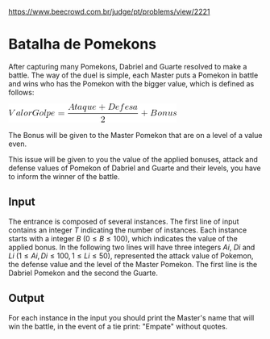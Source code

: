 https://www.beecrowd.com.br/judge/pt/problems/view/2221

# Batalha de Pomekons

After capturing many Pomekons, Dabriel and Guarte resolved to make a battle.
The way of the duel is simple, each Master puts a Pomekon in battle and wins
who has the Pomekon with the bigger value, which is defined as follows:

![](imgs/UOJ_2221.png)

The Bonus will be given to the Master Pomekon that are on a level of a value
even.

This issue will be given to you the value of the applied bonuses, attack and
defense values of Pomekon of Dabriel and Guarte and their levels, you have to
inform the winner of the battle.

## Input

The entrance is composed of several instances. The first line of input
contains an integer $T$ indicating the number of instances. Each instance
starts with a integer $B$ ($0 \leq B \leq 100$), which indicates the value of
the applied bonus. In the following two lines will have three integers $Ai$,
$Di$ and $Li$ ($1 \leq Ai, Di \leq 100, 1 \leq Li \leq 50$), represented the
attack value of Pokemon, the defense value and the level of the Master
Pomekon. The first line is the Dabriel Pomekon and the second the Guarte.

## Output

For each instance in the input you should print the Master's name that will
win the battle, in the event of a tie print: "Empate" without quotes.
